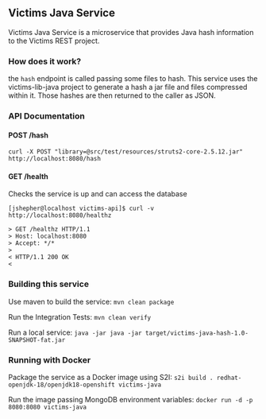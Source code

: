 ## Victims Java Service

Victims Java Service is a microservice that provides Java hash information to the Victims REST project. 

### How does it work?

the `hash` endpoint is called passing some files to hash. This service uses the victims-lib-java project to generate a hash a jar file and files compressed within it. Those hashes are then returned to the caller as JSON.

### API Documentation

#### POST /hash 

```
curl -X POST "library=@src/test/resources/struts2-core-2.5.12.jar" http://localhost:8080/hash
```


#### GET /health

Checks the service is up and can access the database

```
[jshepher@localhost victims-api]$ curl -v http://localhost:8080/healthz

> GET /healthz HTTP/1.1
> Host: localhost:8080
> Accept: */*
> 
< HTTP/1.1 200 OK
< 

```

### Building this service

Use maven to build the service:
`mvn clean package`

Run the Integration Tests:
`mvn clean verify`

Run a local service:
`java -jar java -jar target/victims-java-hash-1.0-SNAPSHOT-fat.jar`

### Running with Docker

Package the service as a Docker image using S2I:
`s2i build . redhat-openjdk-18/openjdk18-openshift victims-java`

Run the image passing MongoDB environment variables:
`docker run -d -p 8080:8080 victims-java`
